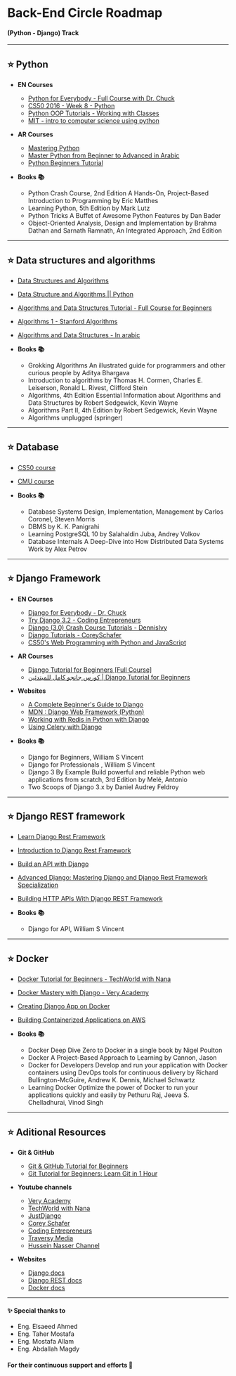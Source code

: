 # Back-End Circle Roadmap
#### (Python - Django) Track
---

## ⭐ Python 

* **EN Courses**
   * [Python for Everybody - Full Course with Dr. Chuck](https://www.youtube.com/watch?v=8DvywoWv6fI)
   * [CS50 2016 - Week 8 - Python](https://www.youtube.com/watch?v=5aP9Bl9hcqI)
   * [Python OOP Tutorials - Working with Classes](https://www.youtube.com/playlist?list=PL-osiE80TeTsqhIuOqKhwlXsIBIdSeYtc)
   * [MIT - intro to computer science using python](https://www.edx.org/course/introduction-to-computer-science-and-programming-7)

* **AR Courses**
   * [Mastering Python](https://www.youtube.com/playlist?list=PLDoPjvoNmBAyE_gei5d18qkfIe-Z8mocs)
   * [Master Python from Beginner to Advanced in Arabic](https://www.youtube.com/playlist?list=PLuXY3ddo_8nzrO74UeZQVZOb5-wIS6krJ)
   * [Python Beginners Tutorial](https://www.youtube.com/playlist?list=PL1DUmTEdeA6JCaY0EKssdqbiqq4sgRlUC)

* **Books 📚**
  * Python Crash Course, 2nd Edition A Hands-On, Project-Based Introduction to Programming by Eric Matthes
  * Learning Python, 5th Edition by Mark Lutz
  * Python Tricks A Buffet of Awesome Python Features by Dan Bader
  * Object-Oriented Analysis, Design and Implementation by Brahma Dathan and Sarnath Ramnath, An Integrated Approach, 2nd Edition
---

## ⭐ Data structures and algorithms
* [Data Structures and Algorithms](https://www.youtube.com/playlist?list=PLBZBJbE_rGRV8D7XZ08LK6z-4zPoWzu5H)
* [Data Structure and Algorithms || Python](https://www.youtube.com/playlist?list=PLBZBJbE_rGRV8D7XZ08LK6z-4zPoWzu5H)
* [Algorithms and Data Structures Tutorial - Full Course for Beginners ](https://www.youtube.com/watch?v=8hly31xKli0)
* [Algorithms 1 - Stanford Algorithms](https://www.youtube.com/playlist?list=PLXFMmlk03Dt7Q0xr1PIAriY5623cKiH7V)
* [Algorithms and Data Structures - In arabic ](https://www.youtube.com/playlist?list=PLTr1xN4uMK5tSBFyXeonC2khyir0aMwQv)


* **Books 📚**
   * Grokking Algorithms An illustrated guide for programmers and other curious people by Aditya Bhargava
   * Introduction to algorithms by Thomas H. Cormen, Charles E. Leiserson, Ronald L. Rivest, Clifford Stein
   * Algorithms, 4th Edition Essential Information about Algorithms and Data Structures by Robert Sedgewick, Kevin Wayne
   * Algorithms Part II, 4th Edition by Robert Sedgewick, Kevin Wayne
   * Algorithms unplugged (springer)

---
## ⭐ Database 

* [CS50 course](https://www.youtube.com/watch?v=MaqfxpCBMJI)
* [CMU course](https://www.youtube.com/playlist?list=PLSE8ODhjZXjZaHA6QcxDfJ0SIWBzQFKEG)


* **Books 📚**
   * Database Systems Design, Implementation, Management by Carlos Coronel, Steven Morris
   * DBMS by K. K. Panigrahi
   * Learning PostgreSQL 10 by Salahaldin Juba, Andrey Volkov
   * Database Internals A Deep-Dive into How Distributed Data Systems Work by Alex Petrov
---
## ⭐ Django Framework
* **EN Courses**
   * [Django for Everybody - Dr. Chuck](https://www.youtube.com/playlist?list=PLlRFEj9H3Oj5e-EH0t3kXrcdygrL9-u-Z)
   * [Try Django 3.2 - Coding Entrepreneurs](https://www.youtube.com/playlist?list=PLEsfXFp6DpzRMby_cSoWTFw8zaMdTEXgL)
   * [Django (3.0) Crash Course Tutorials - DennisIvy](https://www.youtube.com/playlist?list=PL-51WBLyFTg2vW-_6XBoUpE7vpmoR3ztO)
   * [Django Tutorials - CoreySchafer](https://www.youtube.com/playlist?list=PL-51WBLyFTg2vW-_6XBoUpE7vpmoR3ztO)
   * [CS50's Web Programming with Python and JavaScript](https://www.edx.org/course/cs50s-web-programming-with-python-and-javascript)
* **AR Courses**
    * [Django Tutorial for Beginners [Full Course] ](https://www.youtube.com/playlist?list=PL2z1gXAKH9c3XUn2HYMWRbAon4z6AQ4CL)
    * [كورس جانجو كامل للمبتدئين | Django Tutorial for Beginners](https://www.youtube.com/playlist?list=PLknwEmKsW8OtK_n48UOuYGxJPbSFrICxm)

* **Websites**
   * [A Complete Beginner's Guide to Django](https://simpleisbetterthancomplex.com/series/beginners-guide/1.11/)
   * [MDN : Django Web Framework (Python)](https://developer.mozilla.org/en-US/docs/Learn/Server-side/Django)
   * [Working with Redis in Python with Django](https://stackabuse.com/working-with-redis-in-python-with-django/)
   * [Using Celery with Django](https://docs.celeryproject.org/en/stable/django/first-steps-with-django.html)

* **Books 📚**
   * Django for Beginners, William S Vincent
   * Django for Professionals , William S Vincent
   * Django 3 By Example Build powerful and reliable Python web applications from scratch, 3rd Edition by Melé, Antonio 
   * Two Scoops of Django 3.x by Daniel Audrey Feldroy 
---

## ⭐ Django REST framework
* [Learn Django Rest Framework](https://www.youtube.com/playlist?list=PLOLrQ9Pn6caw0PjVwymNc64NkUNbZlhFw)
* [Introduction to Django Rest Framework](https://www.youtube.com/playlist?list=PLLxk3TkuAYnrO32ABtQyw2hLRWt1BUrhj)
* [Build an API with Django](https://www.youtube.com/playlist?list=PLLRM7ROnmA9HzbIXYN6D3wOZ0wUrqNs_d)
* [Advanced Django: Mastering Django and Django Rest Framework Specialization](https://www.coursera.org/specializations/codio-advanced-django-and-django-rest-framework) 
* [Building HTTP APIs With Django REST Framework](https://realpython.com/courses/django-rest-framework/)

* **Books 📚**
   * Django for API, William S Vincent
---
## ⭐ Docker
* [Docker Tutorial for Beginners - TechWorld with Nana](https://www.youtube.com/watch?v=3c-iBn73dDE)
* [Docker Mastery with Django - Very Academy](https://www.youtube.com/playlist?list=PLOLrQ9Pn6cazCfL7v4CdaykNoWMQymM_C)
* [Creating Django App on Docker](https://www.youtube.com/watch?v=XDaQAmkDFX4)
* [Building Containerized Applications on AWS](https://www.coursera.org/learn/containerized-apps-on-aws)

* **Books 📚**
   * Docker Deep Dive Zero to Docker in a single book by Nigel Poulton
   * Docker A Project-Based Approach to Learning by Cannon, Jason
   * Docker for Developers Develop and run your application with Docker containers using DevOps tools for continuous delivery by Richard Bullington-McGuire, Andrew K. Dennis, Michael Schwartz
   * Learning Docker Optimize the power of Docker to run your applications quickly and easily by Pethuru Raj, Jeeva S. Chelladhurai, Vinod Singh
---
## ⭐ Aditional Resources 
* **Git & GitHub**
  * [Git & GitHub Tutorial for Beginners](https://youtube.com/playlist?list=PL4cUxeGkcC9goXbgTDQ0n_4TBzOO0ocPR)
  * [Git Tutorial for Beginners: Learn Git in 1 Hour](https://www.youtube.com/watch?v=8JJ101D3knE)

* **Youtube channels** 
   * [Very Academy](https://www.youtube.com/c/veryacademy)
   * [TechWorld with Nana](https://www.youtube.com/c/TechWorldwithNana)
   * [JustDjango](https://www.youtube.com/c/JustDjango)
   * [Corey Schafer](https://www.youtube.com/c/Coreyms)
   * [Coding Entrepreneurs](https://www.youtube.com/c/CodingEntrepreneurs/playlists)
   * [Traversy Media](https://www.youtube.com/c/TraversyMedia)
   * [Hussein Nasser Channel](https://www.youtube.com/c/HusseinNasser-software-engineering)

* **Websites**
    * [Django docs](https://docs.djangoproject.com/en/4.0/)
    * [Django REST docs](https://www.django-rest-framework.org/topics/documenting-your-api/)
    * [Docker docs](https://docs.docker.com/get-started/overview/)
 ---
 #### ✨ Special thanks to 
   * Eng. Elsaeed Ahmed
   * Eng. Taher Mostafa 
   * Eng. Mostafa Allam
   * Eng. Abdallah Magdy
#### For their continuous support and efforts 🤍

